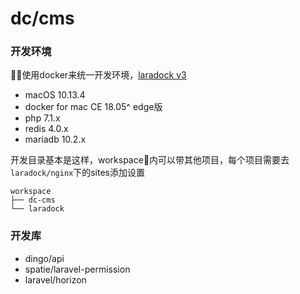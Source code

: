 # dc/cms

### 开发环境

使用docker来统一开发环境，[laradock v3](https://github.com/laradock/laradock)

- macOS 10.13.4
- docker for mac CE 18.05^ edge版
- php 7.1.x
- redis 4.0.x
- mariadb 10.2.x

开发目录基本是这样，workspace内可以带其他项目，每个项目需要去`laradock/nginx`下的sites添加设置
```
workspace
├── dc-cms
└── laradock
```

### 开发库

- dingo/api
- spatie/laravel-permission
- laravel/horizon